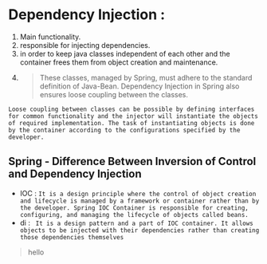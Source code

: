 # Dependency Injection :

1. Main functionality.
2. responsible for injecting dependencies.
3. in order to keep java classes independent of each other and the container frees them from object creation and maintenance.
4. > These classes, managed by Spring, must adhere to the standard definition of Java-Bean. Dependency Injection in Spring also ensures loose coupling between the classes.

`Loose coupling between classes can be possible by defining interfaces for common functionality and the injector will instantiate the objects of required implementation. The task of instantiating objects is done by the container according to the configurations specified by the developer.`

## Spring - Difference Between Inversion of Control and Dependency Injection

- IOC : `It is a design principle where the control of object creation and lifecycle is managed by a framework or container rather than by the developer. Spring IOC Container is responsible for creating, configuring, and managing the lifecycle of objects called beans.`
- di : ` It is a design pattern and a part of IOC container. It allows objects to be injected with their dependencies rather than creating those dependencies themselves`

> hello
